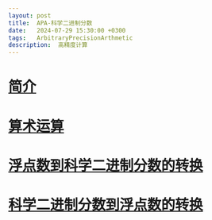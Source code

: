 ```yaml
---
layout: post
title:  APA-科学二进制分数
date:   2024-07-29 15:30:00 +0300
tags:   ArbitraryPrecisionArthmetic
description:  高精度计算
---
```



# [简介](#简介)


# [算术运算](#)

# [浮点数到科学二进制分数的转换](#)

# [科学二进制分数到浮点数的转换](#)




